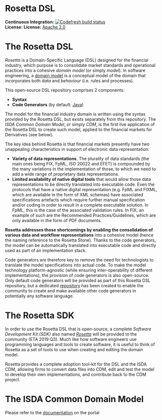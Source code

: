 # Rosetta DSL

**Continuous Integration:** [![Codefresh build status]( https://g.codefresh.io/api/badges/pipeline/regnosysops/REGnosys%2Frosetta-dsl%2Frosetta-dsl?branch=master&key=eyJhbGciOiJIUzI1NiJ9.NWE1N2EyYTlmM2JiOTMwMDAxNDRiODMz.ZDeqVUhB-oMlbZGj4tfEiOg0cy6azXaBvoxoeidyL0g&type=cf-1)]( https://g.codefresh.io/pipelines/rosetta-dsl/builds?repoOwner=REGnosys&repoName=rosetta-dsl&serviceName=REGnosys%2Frosetta-dsl&filter=trigger:build~Build;branch:master;pipeline:5d148a0543bba039bd196117~rosetta-dsl) <br/>
**License:** **License:** [Apache 2.0](http://www.apache.org/licenses/LICENSE-2.0)


The Rosetta DSL
=====================
*Rosetta* is a Domain-Specific Language (DSL) designed for the financial industry, which purpose is to consolidate market standards and operational practices into a cohesive *domain model* (or simply *model*). In software engineering, a [domain model](https://en.wikipedia.org/wiki/Domain_model) is a conceptual model of the domain that incorporates both *data* and *behaviour* (i.e. rules and processes).

This open-source DSL repository comprises 2 components:
- **Syntax**
- **Code Generators** (by default: [Java](https://www.oracle.com/java/))

The model for the financial industry domain is written using the syntax provided by the Rosetta DSL, but exists separately from this repository. The *ISDA Common Domain Model*, or simply *CDM*, is the first live application of the Rosetta DSL to create such model, applied to the financial markets for Derivatives (see below).

The key idea behind Rosetta is that financial markets presently have two unappealing characteristics in support of electronic data representation:

- **Variety of data representations**. The plurality of data standards (the main ones being FIX, FpML, ISO 20022 and EFET) is compounded by the many variations in the implementation of those, to which we need to add a wide range of proprietary data representations.
- **Limited availability of native digital tools** that would allow those data representations to be directly translated into executable code. Even the protocols that have a native digital representation (e.g. FpML and FIXML, which are available in the form of XML schemas) have associated specifications artefacts which require further manual specification and/or coding in order to result in a complete executable solution. In FpML, this is the case of the associated validation rules. In FIX, an example of such are the Recommended Practices/Guidelines, which are only available in the form of PDF documents.

**Rosetta addresses those shortcomings by enabling the consolidation of various data and workflow representations** into a cohesive model (hence the naming reference to the Rosetta Stone). Thanks to the code generators, the model can be automatically translated into executable code and directly used as part of an implementation stack.

Code generators are therefore key to remove the need for technologists to translate the model specifications into actual code. To make the model technology platform-agnostic (while ensuring inter-operability of different implementations), the provision of code generators is also open-source. Only default code generators will be provided as part of this Rosetta DSL repository, but a dedicated [repository](https://github.com/REGnosys/rosetta-code-generators) has been created to enable the community to create and make available other code generators in potentially any software language.


The Rosetta SDK
===============
In order to use the Rosetta DSL that is open-source, a complete *Software Development Kit (SDK)* also named [*Rosetta*](https://ui.rosetta-technology.io/) will be provided to the community (ETA 2019 Q3). Much like how software engineers use programming languages and tools to create software, it is useful to think of Rosetta as a set of tools to use when creating and editing the domain model.

Rosetta provides a complete adoption tool-kit for the DSL and the ISDA CDM, allowing firms to convert data files into CDM, edit and test the model to develop their own implementations, and contribute back to the CDM project.


The ISDA Common Domain Model
============================

Please refer to the [documentation](https://portal.cdm.rosetta-technology.io/modeldoc/documentation.html#the-isda-common-domain-model) on the portal
